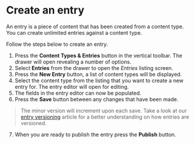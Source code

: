 # Create an entry
An entry is a piece of content that has been created from a content type. You can create unlimited entries against a content type. 

Follow the steps below to create an entry.

1. Press the **Content Types & Entries** button in the vertical toolbar. The drawer will open revealing a number of options.
2. Select **Entries** from the drawer to open the *Entries* listing screen.
3. Press the **New Entry** button, a list of content types will be displayed.
4. Select the content type from the listing that you want to create a new entry for. The entry editor will open for editing.
5. The fields in the entry editor can now be populated.
6. Press the **Save** button between any changes that have been made.
> The minor version will increment upon each save. Take a look at our [entry versioning](/entries/entry-versioning.md) article for a better understanding on how entries are versioned.

7. When you are ready to publish the entry press the **Publish** button.